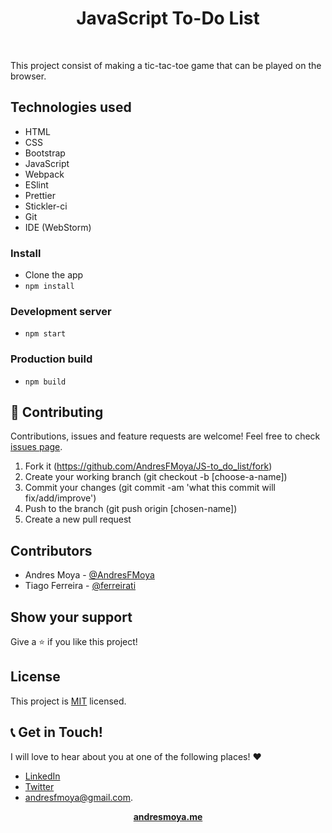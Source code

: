 <p>
  <h1 align="center">JavaScript To-Do List</h1>
</p>
<br>

This project consist of making a tic-tac-toe game that can be played on the browser.

## Technologies used

- HTML
- CSS
- Bootstrap
- JavaScript
- Webpack
- ESlint
- Prettier
- Stickler-ci
- Git
- IDE (WebStorm)

### Install
- Clone the app
- `npm install`

### Development server
- `npm start`

### Production build
- `npm build`

## 🤝 Contributing

Contributions, issues and feature requests are welcome! Feel free to check [issues page](https://github.com/AAndresFMoya/JS-to_do_list/issues).

1. Fork it (https://github.com/AndresFMoya/JS-to_do_list/fork)
2. Create your working branch (git checkout -b [choose-a-name])
3. Commit your changes (git commit -am 'what this commit will fix/add/improve')
4. Push to the branch (git push origin [chosen-name])
5. Create a new pull request

## Contributors

- Andres Moya - [@AndresFMoya](https://github.com/AndresFMoya)
- Tiago Ferreira - [@ferreirati](https://github.com/ferreirati)

## Show your support

Give a ⭐️ if you like this project!

## License

This project is [MIT](https://github.com/AndresFMoya/JS-to_do_list/blob/develop/LICENSE) licensed.


## 📞 Get in Touch!
I will love to hear about you at one of the following places! :heart:

- [LinkedIn](https://www.linkedin.com/in/andres-f-moya/)
- [Twitter](https://www.twitter.com/andmedev/) 
- <andresfmoya@gmail.com>.

<p align="center">
  <strong>
    <a href="https://andresmoya.me">andresmoya.me</a>
</strong>
</p>

